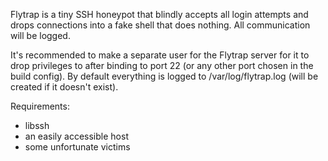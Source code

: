 Flytrap is a tiny SSH honeypot that blindly accepts all login attempts and
drops connections into a fake shell that does nothing. All communication will
be logged.

It's recommended to make a separate user for the Flytrap server for it to drop
privileges to after binding to port 22 (or any other port chosen in the build
config). By default everything is logged to /var/log/flytrap.log (will be
created if it doesn't exist).

Requirements:
 * libssh
 * an easily accessible host
 * some unfortunate victims
